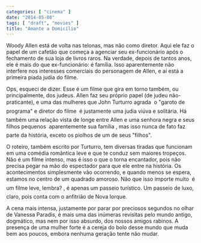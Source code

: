 ```yaml
---
categories: [ "cinema" ]
date: "2014-05-08"
tags: [ "draft", "movies" ]
title: "Amante a Domicílio"
---
```

Woody Allen está de volta nas telonas, mas não como diretor. Aqui ele faz o papel de um cafetão que começa a agenciar seu ex-funcionário após o fechamento de sua loja de livros raros. Na verdade, depois de tantos anos, ele é mais do que ex-funcionário: é família. Isso aparentemente não interfere nos interesses comerciais do personagem de Allen, e aí está a primeira piada judia do filme.

Ops, esqueci de dizer. Esse é um filme que gira em torno também, ou principalmente, dos judeus. Allen faz seu próprio papel (de judeu não-praticante), e uma das mulheres que John Turturro agrada  o "garoto de programa" e diretor do filme  é justamente uma judia viúva e solitária. Há também uma relação vista de longe entre Allen e uma senhora negra e seus filhos pequenos  aparentemente sua família , mas isso nunca de fato faz parte da história, exceto os piolhos de um de seus "filhos".

O roteiro, também escrito por Turturro, tem diversas tiradas que funcionam em uma comédia romântica leve e que te conduz sem maiores tropeços. Não é um filme intenso, mas é isso o que o torna encantador, pois não precisa pegar na mão do espectador para que ele entre na história. Os acontecimentos simplesmente vão ocorrendo, e quando menos se espera, estamos no centro de um quadrado amoroso. Não que isso importe muito  é um filme leve, lembra? , é apenas um passeio turístico. Um passeio de luxo, claro, pois conta com o anfitrião de Nova Iorque.

A cena mais intensa, justamente por parar por preciosos segundos no olhar de Vanessa Paradis, é mais uma das inúmeras revisitas pelo mundo antigo, dogmático, mas nem por isso absurdo, dos nossos amigos rabinos. A presença de uma mulher forte é a cereja do bolo desse mundo que muda bem aos poucos, embora nenhuma geração tente não mudar.
